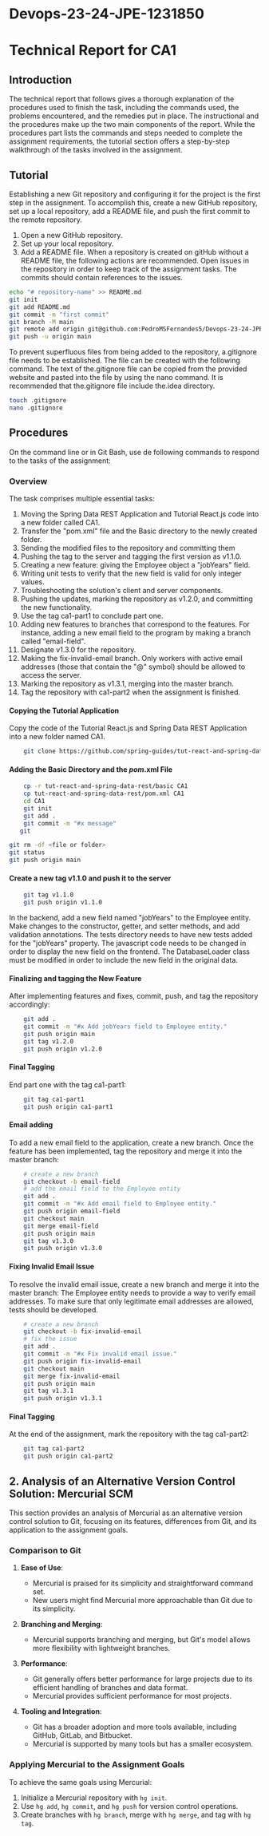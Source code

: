 ﻿# Devops-23-24-JPE-1231850

 # Technical Report for CA1

## Introduction

The technical report that follows gives a thorough explanation of the procedures used to finish the task, including the commands used, the problems encountered, and the remedies put in place. The instructional and the procedures make up the two main components of the report. While the procedures part lists the commands and steps needed to complete the assignment requirements, the tutorial section offers a step-by-step walkthrough of the tasks involved in the assignment.

## Tutorial
Establishing a new Git repository and configuring it for the project is the first step in the assignment. To accomplish this, create a new GitHub repository, set up a local repository, add a README file, and push the first commit to the remote repository.
1. Open a new GitHub repository.
2. Set up your local repository.
3. Add a README file. When a repository is created on gitHub without a README file, the following actions are recommended.
Open issues in the repository in order to keep track of the assignment tasks. The commits should contain references to the issues.

```bash
echo "# repository-name" >> README.md
git init
git add README.md
git commit -m "first commit"
git branch -M main
git remote add origin git@github.com:PedroMSFernandes5/Devops-23-24-JPE-1231850.git
git push -u origin main
```
To prevent superfluous files from being added to the repository, a.gitignore file needs to be established. The file can be created with the following command.
The text of the.gitignore file can be copied from the provided website and pasted into the file by using the nano command.
It is recommended that the.gitignore file include the.idea directory.

```bash  
touch .gitignore
nano .gitignore
```

## Procedures

On the command line or in Git Bash, use de following commands to respond to the tasks of the assignment:

### Overview

The task comprises multiple essential tasks:


1. Moving the Spring Data REST Application and Tutorial React.js code into a new folder called CA1.
2. Transfer the "pom.xml" file and the Basic directory to the newly created folder. 
3. Sending the modified files to the repository and committing them
4. Pushing the tag to the server and tagging the first version as v1.1.0.
5. Creating a new feature: giving the Employee object a "jobYears" field.
6. Writing unit tests to verify that the new field is valid for only integer values.
7. Troubleshooting the solution's client and server components.
8. Pushing the updates, marking the repository as v1.2.0, and committing the new functionality.
9. Use the tag ca1-part1 to conclude part one.
10. Adding new features to branches that correspond to the features. For instance, adding a new email field to the program by making a branch called "email-field".
11. Designate v1.3.0 for the repository.
12. Making the fix-invalid-email branch. Only workers with active email addresses (those that contain the "@" symbol) should be allowed to access the server.
13. Marking the repository as v1.3.1, merging into the master branch.
14. Tag the repository with ca1-part2 when the assignment is finished.

#### Copying the Tutorial Application

Copy the code of the Tutorial React.js and Spring Data REST Application into a new folder named CA1.

```bash
    git clone https://github.com/spring-guides/tut-react-and-spring-data-rest
````
#### Adding the Basic Directory and the _pom_.xml File
```bash
    cp -r tut-react-and-spring-data-rest/basic CA1
    cp tut-react-and-spring-data-rest/pom.xml CA1
    cd CA1
    git init
    git add .
    git commit -m "#x message"
   git 
```

````bash
git rm -df <file or folder>
git status
git push origin main
````

#### Create a new tag v1.1.0 and push it to the server

```bash
    git tag v1.1.0
    git push origin v1.1.0
```

In the backend, add a new field named "jobYears" to the Employee entity. Make changes to the constructor, getter, and setter methods, and add validation annotations.
The tests directory needs to have new tests added for the "jobYears" property.
The javascript code needs to be changed in order to display the new field on the frontend.
The DatabaseLoader class must be modified in order to include the new field in the original data.

#### Finalizing and tagging the New Feature

After implementing features and fixes, commit, push, and tag the repository accordingly:

```bash
    git add .
    git commit -m "#x Add jobYears field to Employee entity."
    git push origin main
    git tag v1.2.0
    git push origin v1.2.0
```

#### Final Tagging
End part one with the tag ca1-part1:

```bash
    git tag ca1-part1
    git push origin ca1-part1
```

#### Email adding

To add a new email field to the application, create a new branch. Once the feature has been implemented, tag the repository and merge it into the master branch:

```bash
    # create a new branch
    git checkout -b email-field
    # add the email field to the Employee entity
    git add .
    git commit -m "#x Add email field to Employee entity."
    git push origin email-field
    git checkout main
    git merge email-field
    git push origin main
    git tag v1.3.0
    git push origin v1.3.0
```
#### Fixing Invalid Email Issue

To resolve the invalid email issue, create a new branch and merge it into the master branch:
The Employee entity needs to provide a way to verify email addresses.
To make sure that only legitimate email addresses are allowed, tests should be developed.

```bash
    # create a new branch
    git checkout -b fix-invalid-email
    # fix the issue
    git add .
    git commit -m "#x Fix invalid email issue."
    git push origin fix-invalid-email
    git checkout main
    git merge fix-invalid-email
    git push origin main
    git tag v1.3.1
    git push origin v1.3.1
```

#### Final Tagging

At the end of the assignment, mark the repository with the tag ca1-part2:

```bash
    git tag ca1-part2
    git push origin ca1-part2
```

## 2. Analysis of an Alternative Version Control Solution: Mercurial SCM

This section provides an analysis of Mercurial as an alternative version control solution to Git, focusing on its features, differences from Git, and its application to the assignment goals.

### Comparison to Git

1. **Ease of Use**:
   - Mercurial is praised for its simplicity and straightforward command set.
   - New users might find Mercurial more approachable than Git due to its simplicity.

2. **Branching and Merging**:
   - Mercurial supports branching and merging, but Git's model allows more flexibility with lightweight branches.

3. **Performance**:
   - Git generally offers better performance for large projects due to its efficient handling of branches and data format.
   - Mercurial provides sufficient performance for most projects.

4. **Tooling and Integration**:
   - Git has a broader adoption and more tools available, including GitHub, GitLab, and Bitbucket.
   - Mercurial is supported by many tools but has a smaller ecosystem.

### Applying Mercurial to the Assignment Goals

To achieve the same goals using Mercurial:
1. Initialize a Mercurial repository with `hg init`.
2. Use `hg add`, `hg commit`, and `hg push` for version control operations.
3. Create branches with `hg branch`, merge with `hg merge`, and tag with `hg tag`.
